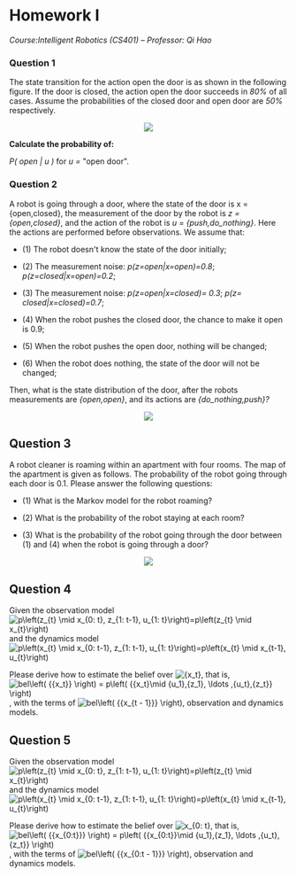 
# Homework Ⅰ

*Course:Intelligent Robotics (CS401) – Professor: Qi Hao*

### Question 1

The state transition for the action open the door is as shown in the following figure. If the door is closed, the action open the door succeeds in *80%* of all cases. Assume the probabilities of the closed door and open door are *50%* respectively.

<div align=center> <img src=image/f1.bmp/> </div>

**Calculate the probability of:** 

*P( open | u )* for *u =* "open door".

### Question 2

A robot is going through a door, where the state of the door is x = {open,closed}, the measurement of the door by the robot is *z = {open,closed}*, and the action of the robot is *u = {push,do_nothing}*. Here the actions are performed before observations. We assume that:

* (1) The robot doesn't know the state of the door initially;

* (2) The measurement noise: *p(z=open|x=open)=0.8*; *p(z=closed|x=open)=0.2*;

* (3) The measurement noise: *p(z=open|x=closed)= 0.3*; *p(z= closed|x=closed)=0.7*;

* (4) When the robot pushes the closed door, the chance to make it open is 0.9;

* (5) When the robot pushes the open door, nothing will be changed;

* (6) When the robot does nothing, the state of the door will not be changed;

Then, what is the state distribution of the door, after the robots measurements are *{open,open}*, and its actions are *{do_nothing,push}?*

<div align=center> <img src=image/f2.bmp/> </div>

## Question 3

A robot cleaner is roaming within an apartment with four rooms. The map of the apartment is given as follows. The probability of the robot going through each door is 0.1. Please answer the following questions:

* (1) What is the Markov model for the robot roaming?

* (2) What is the probability of the robot staying at each room?

* (3) What is the probability of the robot going through the door between (1) and (4) when the robot is going through a door?

<div align=center> <img src=image/f3.bmp/> </div>

## Question 4

Given the observation model <img src="https://latex.codecogs.com/svg.image?p\left(z_{t}&space;\mid&space;x_{0:&space;t},&space;z_{1:&space;t-1},&space;u_{1:&space;t}\right)=p\left(z_{t}&space;\mid&space;x_{t}\right)" title="p\left(z_{t} \mid x_{0: t}, z_{1: t-1}, u_{1: t}\right)=p\left(z_{t} \mid x_{t}\right)" /> and the dynamics model <img src="https://latex.codecogs.com/svg.image?p\left(x_{t}&space;\mid&space;x_{0:&space;t-1},&space;z_{1:&space;t-1},&space;u_{1:&space;t}\right)=p\left(x_{t}&space;\mid&space;x_{t-1},&space;u_{t}\right)" title="p\left(x_{t} \mid x_{0: t-1}, z_{1: t-1}, u_{1: t}\right)=p\left(x_{t} \mid x_{t-1}, u_{t}\right)" />

Please derive how to estimate the belief over <img src="https://latex.codecogs.com/svg.image?{x_t}" title="{x_t}" />, that is, <img src="https://latex.codecogs.com/svg.image?bel\left(&space;{{x_t}}&space;\right)&space;=&space;p\left(&space;{{x_t}\mid&space;{u_1},{z_1},&space;\ldots&space;,{u_t},{z_t}}&space;\right)" title="bel\left( {{x_t}} \right) = p\left( {{x_t}\mid {u_1},{z_1}, \ldots ,{u_t},{z_t}} \right)" />, with the terms of <img src="https://latex.codecogs.com/svg.image?bel\left(&space;{{x_{t&space;-&space;1}}}&space;\right)" title="bel\left( {{x_{t - 1}}} \right)" />, observation and dynamics models.

## Question 5

Given the observation model <img src="https://latex.codecogs.com/svg.image?p\left(z_{t}&space;\mid&space;x_{0:&space;t},&space;z_{1:&space;t-1},&space;u_{1:&space;t}\right)=p\left(z_{t}&space;\mid&space;x_{t}\right)" title="p\left(z_{t} \mid x_{0: t}, z_{1: t-1}, u_{1: t}\right)=p\left(z_{t} \mid x_{t}\right)" /> and the dynamics model <img src="https://latex.codecogs.com/svg.image?p\left(x_{t}&space;\mid&space;x_{0:&space;t-1},&space;z_{1:&space;t-1},&space;u_{1:&space;t}\right)=p\left(x_{t}&space;\mid&space;x_{t-1},&space;u_{t}\right)" title="p\left(x_{t} \mid x_{0: t-1}, z_{1: t-1}, u_{1: t}\right)=p\left(x_{t} \mid x_{t-1}, u_{t}\right)" />

Please derive how to estimate the belief over <img src="https://latex.codecogs.com/svg.image?x_{0:&space;t}" title="x_{0: t}" />, that is, <img src="https://latex.codecogs.com/svg.image?bel\left(&space;{{x_{0:t}}}&space;\right)&space;=&space;p\left(&space;{{x_{0:t}}\mid&space;{u_1},{z_1},&space;\ldots&space;,{u_t},{z_t}}&space;\right)" title="bel\left( {{x_{0:t}}} \right) = p\left( {{x_{0:t}}\mid {u_1},{z_1}, \ldots ,{u_t},{z_t}} \right)" />, with the terms of <img src="https://latex.codecogs.com/svg.image?bel\left(&space;{{x_{0:t&space;-&space;1}}}&space;\right)" title="bel\left( {{x_{0:t - 1}}} \right)" />, observation and dynamics models.

